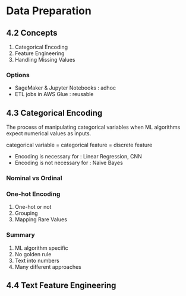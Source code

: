 # Data Preparation

## 4.2 Concepts
1. Categorical Encoding
2. Feature Engineering
3. Handling Missing Values

### Options
- SageMaker & Jupyter Notebooks : adhoc
- ETL jobs in AWS Glue : reusable

## 4.3 Categorical Encoding
The process of manipulating categorical variables when ML algorithms expect numerical values as inputs.

categorical variable = categorical feature = discrete feature

- Encoding is necessary for : Linear Regression, CNN
- Encoding is not necessary for : Naive Bayes

### Nominal vs Ordinal

### One-hot Encoding
1. One-hot or not
2. Grouping
3. Mapping Rare Values

### Summary
1. ML algorithm specific
2. No golden rule
3. Text into numbers
4. Many different approaches

## 4.4 Text Feature Engineering
